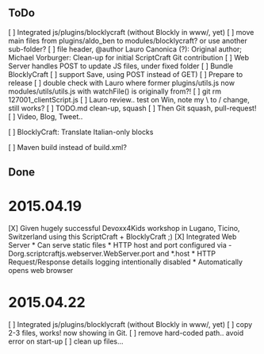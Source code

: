 ## ToDo

[ ] Integrated js/plugins/blocklycraft (without Blockly in www/, yet)
     [ ] move main files from plugins/aldo_ben to modules/blocklycraft? or use another sub-folder?
     [ ] file header, @author Lauro Canonica (?): Original author; Michael Vorburger: Clean-up for initial ScriptCraft Git contribution
[ ] Web Server handles POST to update JS files, under fixed folder
     [ ] Bundle BlocklyCraft
     [ ] support Save, using POST instead of GET)
[ ] Prepare to release
     [ ] double check with Lauro where former plugins/utils.js now modules/utils/utils.js with watchFile() is originally from?!
     [ ] git rm 127001_clientScript.js
     [ ] Lauro review.. test on Win, note my \ to / change, still works?
     [ ] TODO.md clean-up, squash
     [ ] Then Git squash, pull-request!
     [ ] Video, Blog, Tweet..

[ ] BlocklyCraft: Translate Italian-only blocks

[ ] Maven build instead of build.xml?


## Done

# 2015.04.19
[X] Given hugely successful Devoxx4Kids workshop in Lugano, Ticino, Switzerland using this ScriptCraft + BlocklyCraft ;)
[X] Integrated Web Server
      * Can serve static files
      * HTTP host and port configured via -Dorg.scriptcraftjs.webserver.WebServer.port and *.host
      * HTTP Request/Response details logging intentionally disabled
      * Automatically opens web browser

# 2015.04.22
[ ] Integrated js/plugins/blocklycraft (without Blockly in www/, yet)
     [ ] copy 2-3 files, works! now showing in Git.
     [ ] remove hard-coded path.. avoid error on start-up
     [ ] clean up files... 
